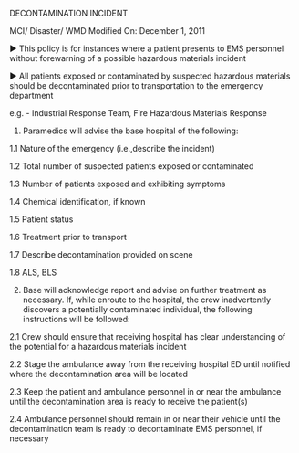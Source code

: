 DECONTAMINATION INCIDENT

MCI/ Disaster/ WMD
Modified On: December 1, 2011

► This policy is for instances where a patient presents to EMS personnel without forewarning of a possible hazardous materials incident

► All patients exposed or contaminated by suspected hazardous materials should be decontaminated prior to transportation to the emergency department

e.g. - Industrial Response Team, Fire Hazardous Materials Response

1. Paramedics will advise the base hospital of the following:

1.1 Nature of the emergency (i.e.,describe the incident)

1.2 Total number of suspected patients exposed or contaminated

1.3 Number of patients exposed and exhibiting symptoms

1.4 Chemical identification, if known

1.5 Patient status

1.6 Treatment prior to transport

1.7 Describe decontamination provided on scene

1.8 ALS, BLS

2. Base will acknowledge report and advise on further treatment as necessary. If, while enroute to the hospital, the crew inadvertently discovers a potentially contaminated individual, the following instructions will be followed:

2.1 Crew should ensure that receiving hospital has clear understanding of the potential for a hazardous materials incident

2.2 Stage the ambulance away from the receiving hospital ED until notified where the decontamination area will be located

2.3 Keep the patient and ambulance personnel in or near the ambulance until the decontamination area is ready to receive the patient(s)

2.4 Ambulance personnel should remain in or near their vehicle until the decontamination team is ready to decontaminate EMS personnel, if necessary





